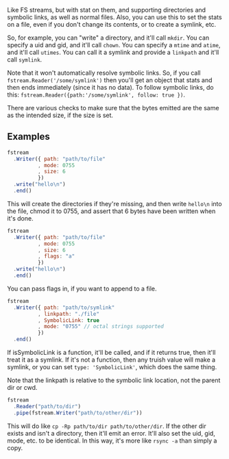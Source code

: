 Like FS streams, but with stat on them, and supporting directories and
symbolic links, as well as normal files.  Also, you can use this to set
the stats on a file, even if you don't change its contents, or to create
a symlink, etc.

So, for example, you can "write" a directory, and it'll call `mkdir`.  You
can specify a uid and gid, and it'll call `chown`.  You can specify a
`mtime` and `atime`, and it'll call `utimes`.  You can call it a symlink
and provide a `linkpath` and it'll call `symlink`.

Note that it won't automatically resolve symbolic links.  So, if you
call `fstream.Reader('/some/symlink')` then you'll get an object
that stats and then ends immediately (since it has no data).  To follow
symbolic links, do this: `fstream.Reader({path:'/some/symlink', follow:
true })`.

There are various checks to make sure that the bytes emitted are the
same as the intended size, if the size is set.


































































































































































































































<extoc></extoc>

## Examples

```javascript
fstream
  .Writer({ path: "path/to/file"
          , mode: 0755
          , size: 6
          })
  .write("hello\n")
  .end()
```

This will create the directories if they're missing, and then write
`hello\n` into the file, chmod it to 0755, and assert that 6 bytes have
been written when it's done.

```javascript
fstream
  .Writer({ path: "path/to/file"
          , mode: 0755
          , size: 6
          , flags: "a"
          })
  .write("hello\n")
  .end()
```

You can pass flags in, if you want to append to a file.

```javascript
fstream
  .Writer({ path: "path/to/symlink"
          , linkpath: "./file"
          , SymbolicLink: true
          , mode: "0755" // octal strings supported
          })
  .end()
```

If isSymbolicLink is a function, it'll be called, and if it returns
true, then it'll treat it as a symlink.  If it's not a function, then
any truish value will make a symlink, or you can set `type:
'SymbolicLink'`, which does the same thing.

Note that the linkpath is relative to the symbolic link location, not
the parent dir or cwd.

```javascript
fstream
  .Reader("path/to/dir")
  .pipe(fstream.Writer("path/to/other/dir"))
```

This will do like `cp -Rp path/to/dir path/to/other/dir`.  If the other
dir exists and isn't a directory, then it'll emit an error.  It'll also
set the uid, gid, mode, etc. to be identical.  In this way, it's more
like `rsync -a` than simply a copy.
